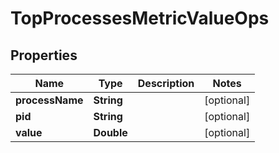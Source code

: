 

# TopProcessesMetricValueOps


## Properties

Name | Type | Description | Notes
------------ | ------------- | ------------- | -------------
**processName** | **String** |  |  [optional]
**pid** | **String** |  |  [optional]
**value** | **Double** |  |  [optional]



